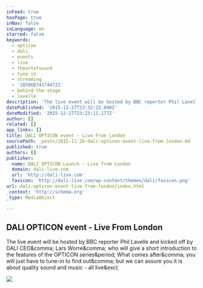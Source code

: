 ```yaml
---
inFeed: true
hasPage: true
inNav: false
inLanguage: en
starred: false
keywords:
  - opticon
  - dali
  - events
  - live
  - theartofsound
  - tune-in
  - streaming
  - '185868741744721'
  - behind-the-stage
  - lavelle
description: 'The live event will be hosted by BBC reporter Phil Lavelle and kicked off by DALI CEO, Lars Worre, who will give a short introduction to the features of the OPTICON series. What comes after, you will just have to tune-in to find out, but we can assure you it is about quality sound and music - all live!'
datePublished: '2015-12-27T23:32:22.048Z'
dateModified: '2015-12-27T23:23:11.177Z'
author: []
related: []
app_links: []
title: DALI OPTICON event - Live From London
sourcePath: _posts/2015-11-26-dali-opticon-event-live-from-london.md
published: true
authors: []
publisher:
  name: DALI OPTICON Launch - Live from London
  domain: dali-live.com
  url: 'http://dali-live.com'
  favicon: 'http://dali-live.com/wp-content/themes/dali/favicon.png'
url: dali-opticon-event-live-from-london/index.html
_context: 'http://schema.org'
_type: MediaObject

---
```

<article style=""><h1>DALI OPTICON event - Live From London</h1><p>The live event will be hosted by BBC reporter Phil Lavelle and kicked off by DALI CEO&amp;comma; Lars Worre&amp;comma; who will give a short introduction to the features of the OPTICON series&amp;period; What comes after&amp;comma; you will just have to tune-in to find out&amp;comma; but we can assure you it is about quality sound and music - all live&amp;excl;</p><img src="http://i3.ytimg.com/vi/iOzlzM6Kmaw/hqdefault.jpg" /></article>